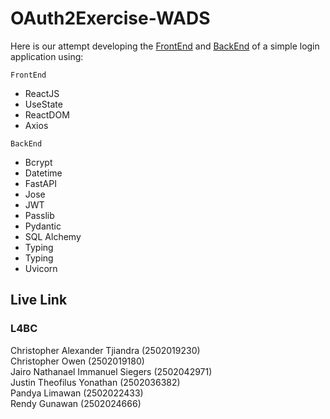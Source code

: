 # OAuth2Exercise-WADS

Here is our attempt developing the [FrontEnd](https://github.com/JugBones/OAuth2Exercise-WADS/tree/main/FrontEnd) and 
[BackEnd](https://github.com/JugBones/OAuth2Exercise-WADS/tree/main/BackEnd) of a simple login application using:

`FrontEnd`
- ReactJS
- UseState
- ReactDOM
- Axios

`BackEnd`
- Bcrypt
- Datetime
- FastAPI
- Jose
- JWT
- Passlib
- Pydantic
- SQL Alchemy
- Typing
- Typing
- Uvicorn

## Live Link


### L4BC

Christopher Alexander Tjiandra (2502019230)\
Christopher Owen (2502019180)\
Jairo Nathanael Immanuel Siegers (2502042971)\
Justin Theofilus Yonathan (2502036382)\
Pandya Limawan (2502022433)\
Rendy Gunawan (2502024666)
